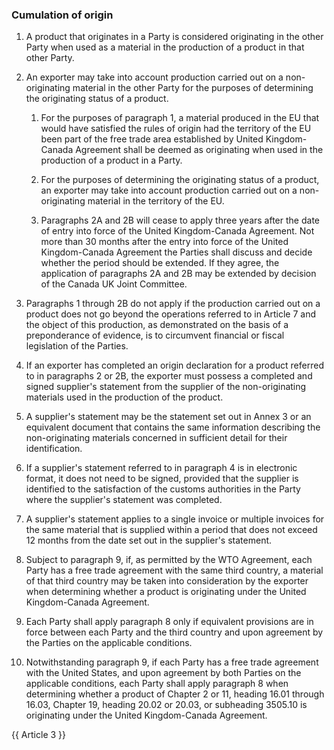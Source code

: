 ### Cumulation of origin

1. A product that originates in a Party is considered originating in the other Party when used as a material in the production of a product in that other Party.

2. An exporter may take into account production carried out on a non-originating material in the other Party for the purposes of determining the originating status of a product.

   1. For the purposes of paragraph 1, a material produced in the EU that would have satisfied the rules of origin had the territory of the EU been part of the free trade area established by United Kingdom-Canada Agreement shall be deemed as originating when used in the production of a product in a Party.

   2. For the purposes of determining the originating status of a product, an exporter may take into account production carried out on a non-originating material in the territory of the EU.

   3. Paragraphs 2A and 2B will cease to apply three years after the date of entry into force of the United Kingdom-Canada Agreement. Not more than 30 months after the entry into force of the United Kingdom-Canada Agreement the Parties shall discuss and decide whether the period should be extended.  If they agree, the application of paragraphs 2A and 2B may be extended by decision of the Canada UK Joint Committee.

3. Paragraphs 1 through 2B do not apply if the production carried out on a product does not go beyond the operations referred to in Article 7 and the object of this production, as demonstrated on the basis of a preponderance of evidence, is to circumvent financial or fiscal legislation of the Parties.

4. If an exporter has completed an origin declaration for a product referred to in paragraphs 2 or 2B, the exporter must possess a completed and signed supplier's statement from the supplier of the non-originating materials used in the production of the product.

5. A supplier's statement may be the statement set out in Annex 3 or an equivalent document that contains the same information describing the non-originating materials concerned in sufficient detail for their identification.

6. If a supplier's statement referred to in paragraph 4  is in electronic format, it does not need to be signed, provided that the supplier is identified to the satisfaction of the customs authorities in the Party where the supplier's statement was completed.

7. A supplier's statement applies to a single invoice or multiple invoices for the same material that is supplied within a period that does not exceed 12 months from the date set out in the supplier's statement.

8. Subject to paragraph 9, if, as permitted by the WTO Agreement, each Party has a free trade agreement with the same third country, a material of that third country may be taken into consideration by the exporter when determining whether a product is originating under the United Kingdom-Canada Agreement.

9. Each Party shall apply paragraph 8  only if equivalent provisions are in force between each Party and the third country and upon agreement by the Parties on the applicable conditions.

10. Notwithstanding paragraph 9, if each Party has a free trade agreement with the United States, and upon agreement by both Parties on the applicable conditions, each Party shall apply paragraph 8 when determining whether a product of Chapter 2 or 11, heading 16.01 through 16.03, Chapter 19, heading 20.02 or 20.03, or subheading 3505.10 is originating under the United Kingdom-Canada Agreement.

{{ Article 3 }}
